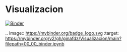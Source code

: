 # Visualizacion
[![Binder](https://mybinder.org/badge_logo.svg)](https://mybinder.org/v2/gh/ginafdz/Visualizacion/main?filepath=00_00_binder.ipynb)

.. image:: https://mybinder.org/badge_logo.svg
 :target: https://mybinder.org/v2/gh/ginafdz/Visualizacion/main?filepath=00_00_binder.ipynb
 
 
